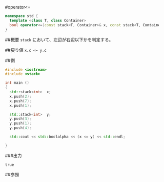 #operator<=
```cpp
namespace std {
  template <class T, class Container>
  bool operator<=(const stack<T, Container>& x, const stack<T, Container>& y);
}
```

##概要
`stack` において、左辺が右辺以下かを判定する。


##戻り値
`x.c <= y.c`


##例
```cpp
#include <iostream>
#include <stack>

int main ()
{
  std::stack<int>  x;
  x.push(2);
  x.push(7);
  x.push(1);

  std::stack<int>  y;
  y.push(3);
  y.push(1);
  y.push(4);

  std::cout << std::boolalpha << (x <= y) << std::endl;

}
```

###出力
```
true
```

##参照


